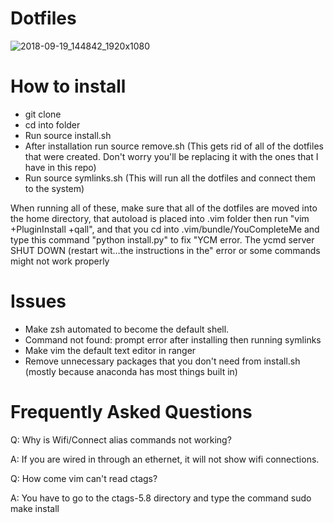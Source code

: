 # Dotfiles

![2018-09-19_144842_1920x1080](https://user-images.githubusercontent.com/30446022/45889706-1ed44180-bd8f-11e8-9a9e-07ef7399dd8b.png)

# How to install

- git clone 
- cd into folder
- Run source install.sh
- After installation run source remove.sh (This gets rid of all of the dotfiles that were created. Don't worry you'll be replacing it with the ones that I have in this repo)
- Run source symlinks.sh (This will run all the dotfiles and connect them to the system)

When running all of these, make sure that all of the dotfiles are moved into the home directory, that autoload is placed into .vim folder then run "vim +PluginInstall +qall", and that you cd into .vim/bundle/YouCompleteMe and type this command "python install.py" to fix "YCM error. The ycmd server SHUT DOWN (restart wit…the instructions in the" error or some commands might not work properly

# Issues

- Make zsh automated to become the default shell.
- Command not found: prompt error after installing then running symlinks
- Make vim the default text editor in ranger
- Remove unnecessary packages that you don't need from install.sh (mostly because anaconda has most things built in)

# Frequently Asked Questions

Q: Why is Wifi/Connect alias commands not working? 

A: If you are wired in through an ethernet, it will not show wifi connections.

Q: How come vim can't read ctags?

A: You have to go to the ctags-5.8 directory and type the command sudo make install
